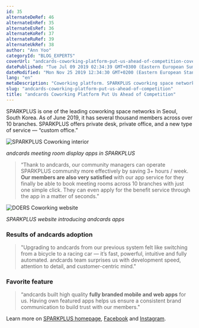 ```yaml
---
id: 35
alternateDeRef: 46
alternateEnRef: 35
alternateEsRef: 36
alternateKoRef: 37
alternateRuRef: 39
alternateUkRef: 38
author: "Ann Yoo"
categoryId: "BLOG_EXPERTS"
coverUrl: "andcards-coworking-platform-put-us-ahead-of-competition-cover.png"
datePublished: "Tue Jul 09 2019 02:34:39 GMT+0300 (Eastern European Summer Time)"
dateModified: "Mon Nov 25 2019 12:34:30 GMT+0200 (Eastern European Standard Time)"
lang: "en"
metaDescription: "Coworking platform. SPARKPLUS coworking space network in Seoul shares the story of how andcards coworking platform put them ahead of the competition.  "
slug: "andcards-coworking-platform-put-us-ahead-of-competition"
title: "andcards Coworking Platform Put Us Ahead of Competition"
---
```


SPARKPLUS is one of the leading coworking space networks in Seoul, South Korea. As of June 2019, it has several thousand members across over 10 branches. SPARKPLUS offers private desk, private office, and a new type of service — “custom office.”

![SPARKPLUS Coworking interior](https://s3.ap-northeast-2.amazonaws.com/blogs.andcards.com/andcards-coworking-platform-put-us-ahead-of-competition-1.png|height=1080,width=1920)

_andcards meeting room display apps in SPARKPLUS_

> “Thank to andcards, our community managers can operate SPARKPLUS community more effectively by saving 3+ hours / week. **Our members are also very satisfied** with our app service for they finally be able to book meeting rooms across 10 branches with just one simple click. They can even apply for the benefit service through the app in a matter of seconds.”

![DOERS Coworking website](https://s3.ap-northeast-2.amazonaws.com/blogs.andcards.com/andcards-coworking-platform-put-us-ahead-of-competition-2.png|height=1200,width=1920)

_SPARKPLUS website introducing andcards apps_

### Results of andcards adoption

> "Upgrading to andcards from our previous system felt like switching from a bicycle to a racing car — it’s fast, powerful, intuitive and fully automated. andcards team surprises us with development speed, attention to detail, and customer-centric mind."

### Favorite feature

> “andcards built high quality **fully branded mobile and web apps** for us. Having own featured apps helps us ensure a consistent brand communication to build trust with our members."

Learn more on [SPARKPLUS homepage](https://sparkplus.co), [Facebook](https://www.facebook.com/sparkplusoffice) and [Instagram](https://www.instagram.com/sparkplus_official/).
